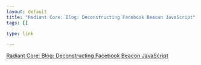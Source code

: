 ```yaml
--- 
layout: default
title: "Radiant Core: Blog: Deconstructing Facebook Beacon JavaScript"
tags: []

type: link

---
```

<a href="http://www.radiantcore.com/blog/archives/23/11/2007/deconstructingfacebookbeaconjavascript">Radiant Core: Blog: Deconstructing Facebook Beacon JavaScript</a>
